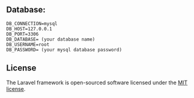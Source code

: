 ## Database:
```env
DB_CONNECTION=mysql
DB_HOST=127.0.0.1
DB_PORT=3306
DB_DATABASE= (your database name)
DB_USERNAME=root
DB_PASSWORD= (your mysql database password)
```


## License

The Laravel framework is open-sourced software licensed under the [MIT license](https://opensource.org/licenses/MIT).
